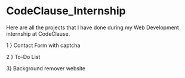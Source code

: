 # CodeClause_Internship
Here are all the projects that I have done during my Web Development internship at CodeClause.

1 }   Contact Form with captcha

2 }   To-Do List

3}    Background remover website
